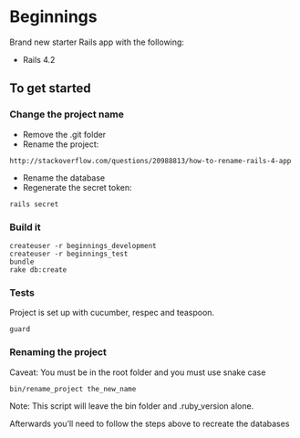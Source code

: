 # Beginnings

Brand new starter Rails app with the following:
* Rails 4.2


## To get started

### Change the project name

* Remove the .git folder
* Rename the project:
```
http://stackoverflow.com/questions/20988813/how-to-rename-rails-4-app
```
* Rename the database
* Regenerate the secret token:
```
rails secret
```

### Build it

```
createuser -r beginnings_development
createuser -r beginnings_test
bundle
rake db:create

```

### Tests

Project is set up with cucumber, respec and teaspoon.

```
guard
```

### Renaming the project

Caveat: You must be in the root folder and you must use snake case

```
bin/rename_project the_new_name
```

Note: This script will leave the bin folder and .ruby_version alone.

Afterwards you’ll need to follow the steps above to recreate the databases
